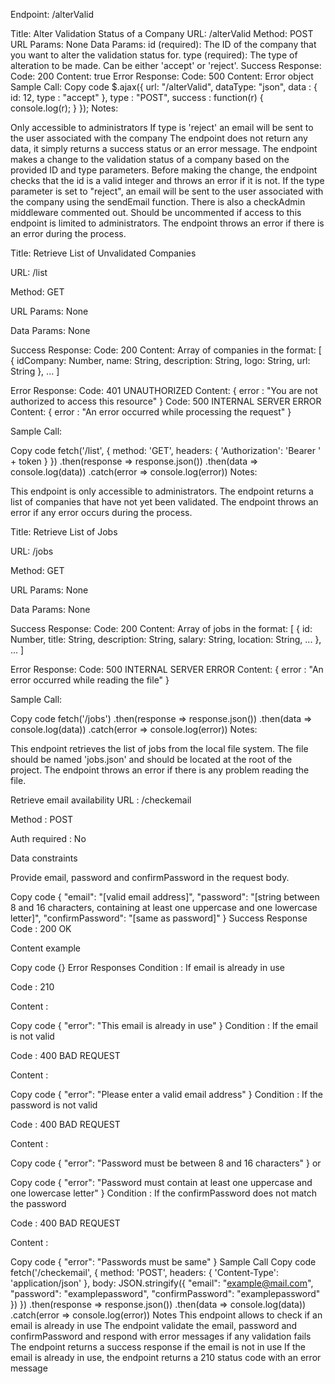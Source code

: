 Endpoint: /alterValid

Title: Alter Validation Status of a Company
URL: /alterValid
Method: POST
URL Params: None
Data Params:
id (required): The ID of the company that you want to alter the validation status for.
type (required): The type of alteration to be made. Can be either 'accept' or 'reject'.
Success Response:
Code: 200
Content: true
Error Response:
Code: 500
Content: Error object
Sample Call:
Copy code
$.ajax({
  url: "/alterValid",
  dataType: "json",
  data : { 
    id: 12,
    type : "accept"
  },
  type : "POST",
  success : function(r) {
    console.log(r);
  }
});
Notes:

Only accessible to administrators
If type is 'reject' an email will be sent to the user associated with the company
The endpoint does not return any data, it simply returns a success status or an error message.
The endpoint makes a change to the validation status of a company based on the provided ID and type parameters.
Before making the change, the endpoint checks that the id is a valid integer and throws an error if it is not.
If the type parameter is set to "reject", an email will be sent to the user associated with the company using the sendEmail function.
There is also a checkAdmin middleware commented out. Should be uncommented if access to this endpoint is limited to administrators.
The endpoint throws an error if there is an error during the process.


Title:
Retrieve List of Unvalidated Companies

URL:
/list

Method:
GET

URL Params:
None

Data Params:
None

Success Response:
Code: 200
Content: Array of companies in the format:
[
{
idCompany: Number,
name: String,
description: String,
logo: String,
url: String
},
...
]

Error Response:
Code: 401 UNAUTHORIZED
Content: { error : "You are not authorized to access this resource" }
Code: 500 INTERNAL SERVER ERROR
Content: { error : "An error occurred while processing the request" }

Sample Call:

Copy code
fetch('/list', {
    method: 'GET',
    headers: {
        'Authorization': 'Bearer ' + token
    }
})
.then(response => response.json())
.then(data => console.log(data))
.catch(error => console.log(error))
Notes:

This endpoint is only accessible to administrators.
The endpoint returns a list of companies that have not yet been validated.
The endpoint throws an error if any error occurs during the process.


Title:
Retrieve List of Jobs

URL:
/jobs

Method:
GET

URL Params:
None

Data Params:
None

Success Response:
Code: 200
Content: Array of jobs in the format:
[
{
id: Number,
title: String,
description: String,
salary: String,
location: String,
...
},
...
]

Error Response:
Code: 500 INTERNAL SERVER ERROR
Content: { error : "An error occurred while reading the file" }

Sample Call:

Copy code
fetch('/jobs')
.then(response => response.json())
.then(data => console.log(data))
.catch(error => console.log(error))
Notes:

This endpoint retrieves the list of jobs from the local file system.
The file should be named 'jobs.json' and should be located at the root of the project.
The endpoint throws an error if there is any problem reading the file.


Retrieve email availability
URL : /checkemail

Method : POST

Auth required : No

Data constraints

Provide email, password and confirmPassword in the request body.

Copy code
{
    "email": "[valid email address]",
    "password": "[string between 8 and 16 characters, containing at least one uppercase and one lowercase letter]",
    "confirmPassword": "[same as password]"
}
Success Response
Code : 200 OK

Content example

Copy code
{}
Error Responses
Condition : If email is already in use

Code : 210

Content :

Copy code
{
    "error": "This email is already in use"
}
Condition : If the email is not valid

Code : 400 BAD REQUEST

Content :

Copy code
{
    "error": "Please enter a valid email address"
}
Condition : If the password is not valid

Code : 400 BAD REQUEST

Content :

Copy code
{
    "error": "Password must be between 8 and 16 characters"
}
or

Copy code
{
    "error": "Password must contain at least one uppercase and one lowercase letter"
}
Condition : If the confirmPassword does not match the password

Code : 400 BAD REQUEST

Content :

Copy code
{
    "error": "Passwords must be same"
}
Sample Call
Copy code
fetch('/checkemail', {
    method: 'POST',
    headers: {
        'Content-Type': 'application/json'
    },
    body: JSON.stringify({
        "email": "example@mail.com",
        "password": "examplepassword",
        "confirmPassword": "examplepassword"
    })
})
.then(response => response.json())
.then(data => console.log(data))
.catch(error => console.log(error))
Notes
This endpoint allows to check if an email is already in use
The endpoint validate the email, password and confirmPassword and respond with error messages if any validation fails
The endpoint returns a success response if the email is not in use
If the email is already in use, the endpoint returns a 210 status code with an error message
